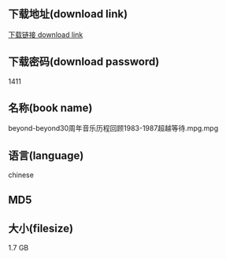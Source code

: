 ## 下载地址(download link)
[下载链接 download link](https://voluble-croquembouche-d321dc.netlify.app/?s=beyond-beyond30%E5%91%A8%E5%B9%B4%E9%9F%B3%E4%B9%90%E5%8E%86%E7%A8%8B%E5%9B%9E%E9%A1%BE1983-1987%E8%B6%85%E8%B6%8A%E7%AD%89%E5%BE%85.mpg)

## 下载密码(download password)
1411

## 名称(book name)
beyond-beyond30周年音乐历程回顾1983-1987超越等待.mpg.mpg

## 语言(language)
chinese

## MD5


## 大小(filesize)
1.7 GB
